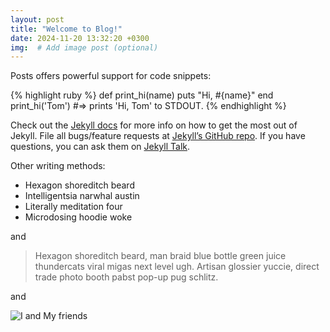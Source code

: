 ```yaml
---
layout: post
title: "Welcome to Blog!"
date: 2024-11-20 13:32:20 +0300
img:  # Add image post (optional)
---
```




Posts offers powerful support for code snippets:

{% highlight ruby %}
def print_hi(name)
  puts "Hi, #{name}"
end
print_hi('Tom')
#=> prints 'Hi, Tom' to STDOUT.
{% endhighlight %}

Check out the [Jekyll docs][jekyll-docs] for more info on how to get the most out of Jekyll. File all bugs/feature requests at [Jekyll’s GitHub repo][jekyll-gh]. If you have questions, you can ask them on [Jekyll Talk][jekyll-talk].

Other writing methods:
* Hexagon shoreditch beard
* Intelligentsia narwhal austin
* Literally meditation four
* Microdosing hoodie woke

and

>Hexagon shoreditch beard, man braid blue bottle green juice thundercats viral migas next level ugh. Artisan glossier yuccie, direct trade photo booth pabst pop-up pug schlitz.

and

![I and My friends]({{site.baseurl}}/assets/img/we-in-rest.jpg)


[jekyll-docs]: https://jekyllrb.com/docs/home
[jekyll-gh]:   https://github.com/jekyll/jekyll
[jekyll-talk]: https://talk.jekyllrb.com/
